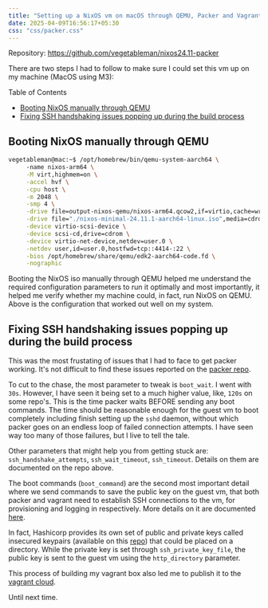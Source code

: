 ```yaml
---
title: "Setting up a NixOS vm on macOS through QEMU, Packer and Vagrant"
date: 2025-04-09T16:56:17+05:30
css: "css/packer.css"
---
```


Repository: 
https://github.com/vegetableman/nixos24.11-packer

There are two steps I had to follow to make sure I could set this vm up on my machine (MacOS using M3):

<div class="toc">

Table of Contents
- [Booting NixOS manually through QEMU](#booting-nixos-manually-through-qemu)
- [Fixing SSH handshaking issues popping up during the build process](#fixing-ssh-handshaking-issues-popping-up-during-the-build-process)

</div>


## Booting NixOS manually through QEMU


```bash {linenos=true}
vegetableman@mac:~$ /opt/homebrew/bin/qemu-system-aarch64 \  
     -name nixos-arm64 \
     -M virt,highmem=on \
     -accel hvf \
     -cpu host \
     -m 2048 \
     -smp 4 \
     -drive file=output-nixos-qemu/nixos-arm64.qcow2,if=virtio,cache=writeback,discard=ignore,format=qcow2 \
     -drive file="./nixos-minimal-24.11.1-aarch64-linux.iso",media=cdrom,if=none,id=cdrom \
     -device virtio-scsi-device \
     -device scsi-cd,drive=cdrom \
     -device virtio-net-device,netdev=user.0 \
     -netdev user,id=user.0,hostfwd=tcp::4414-:22 \
     -bios /opt/homebrew/share/qemu/edk2-aarch64-code.fd \
     -nographic
```

Booting the NixOS iso manually through QEMU helped me understand the required configuration parameters to run it optimally and most importantly, it helped me verify whether my machine could, in fact, run NixOS on QEMU. Above is the configuration that worked out well on my system.


## Fixing SSH handshaking issues popping up during the build process

This was the most frustating of issues that I had to face to get packer working. It's not difficult to find these issues reported on the [packer repo](https://github.com/search?q=repo%3Ahashicorp%2Fpacker+ssh+timeout&type=issues).

To cut to the chase, the most parameter to tweak is <span class="hl-code">`boot_wait`</span>.  I went with `30s`. However, I have seen it being set to a much higher value, like, `120s` on some repo's. This is the time packer waits BEFORE sending any boot commands. The time should be reasonable enough for the guest vm to boot completely including finish setting up the <span class="hl-code">`sshd`</span> daemon, without which packer goes on an endless loop of failed connection attempts. I have seen way too many of those failures, but I live to tell the tale.

Other parameters that might help you from getting stuck are: <span class="hl-code">`ssh_handshake_attempts`</span>, <span class="hl-code">`ssh_wait_timeout`</span>, <span class="hl-code">`ssh_timeout`</span>. Details on them are documented on the repo above.

The boot commands (<span class="hl-code">`boot_command`</span>) are the second most important detail where we send commands to save the public key on the guest vm, that both packer and vagrant need to establish SSH connections to the vm, for provisioning and logging in respectively. More details on it are documented [here](https://developer.hashicorp.com/vagrant/docs/boxes/base). 

In fact, Hashicorp provides its own set of public and private keys called insecured keypairs (available on this [repo](https://github.com/hashicorp/vagrant/tree/main/keys)) that could be placed on a directory. While the private key is set through <span class="hl-code">`ssh_private_key_file`</span>, the public key is sent to the guest vm using the <span class="hl-code">`http_directory`</span> parameter.

This process of building my vagrant box also led me to publish it to the [vagrant cloud](https://portal.cloud.hashicorp.com/vagrant/discover/vegetableman/nixos-24.11-aarch64).

Until next time.

